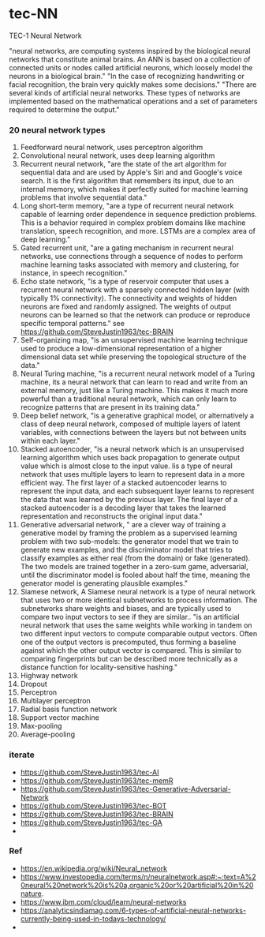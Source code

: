 # tec-NN
TEC-1 Neural Network

"neural networks, are computing systems inspired by the biological neural networks that constitute animal brains. An ANN is based on a collection of connected units or nodes called artificial neurons, which loosely model the neurons in a biological brain."
"In the case of recognizing handwriting or facial recognition, the brain very quickly makes some decisions."
"There are several kinds of artificial neural networks. These types of networks are implemented based on the mathematical operations and a set of parameters required to determine the output."

### 20 neural network types

1. Feedforward neural network, uses perceptron algorithm 
2. Convolutional neural network, uses deep learning algorithm
3. Recurrent neural network, "are the state of the art algorithm for sequential data and are used by Apple's Siri and and Google's voice search. It is the first algorithm that remembers its input, due to an internal memory, which makes it perfectly suited for machine learning problems that involve sequential data."
4. Long short-term memory, "are a type of recurrent neural network capable of learning order dependence in sequence prediction problems. This is a behavior required in complex problem domains like machine translation, speech recognition, and more. LSTMs are a complex area of deep learning."
5. Gated recurrent unit, "are a gating mechanism in recurrent neural networks, use connections through a sequence of nodes to perform machine learning tasks associated with memory and clustering, for instance, in speech recognition."
6. Echo state network, "is a type of reservoir computer that uses a recurrent neural network with a sparsely connected hidden layer (with typically 1% connectivity). The connectivity and weights of hidden neurons are fixed and randomly assigned. The weights of output neurons can be learned so that the network can produce or reproduce specific temporal patterns." see https://github.com/SteveJustin1963/tec-BRAIN
7. Self-organizing map, "is an unsupervised machine learning technique used to produce a low-dimensional representation of a higher dimensional data set while preserving the topological structure of the data."
8. Neural Turing machine, "is a recurrent neural network model of a Turing machine, its a neural network that can learn to read and write from an external memory, just like a Turing machine. This makes it much more powerful than a traditional neural network, which can only learn to recognize patterns that are present in its training data."
9. Deep belief network, "is a generative graphical model, or alternatively a class of deep neural network, composed of multiple layers of latent variables, with connections between the layers but not between units within each layer."
10. Stacked autoencoder, "is a neural network which is an unsupervised learning algorithm which uses back propagation to generate output value which is almost close to the input value. Iis a type of neural network that uses multiple layers to learn to represent data in a more efficient way. The first layer of a stacked autoencoder learns to represent the input data, and each subsequent layer learns to represent the data that was learned by the previous layer. The final layer of a stacked autoencoder is a decoding layer that takes the learned representation and reconstructs the original input data."
11. Generative adversarial network, " are a clever way of training a generative model by framing the problem as a supervised learning problem with two sub-models: the generator model that we train to generate new examples, and the discriminator model that tries to classify examples as either real (from the domain) or fake (generated). The two models are trained together in a zero-sum game, adversarial, until the discriminator model is fooled about half the time, meaning the generator model is generating plausible examples."
12. Siamese network,  A Siamese neural network is a type of neural network that uses two or more identical subnetworks to process information. The subnetworks share weights and biases, and are typically used to compare two input vectors to see if they are similar.. "is an artificial neural network that uses the same weights while working in tandem on two different input vectors to compute comparable output vectors. Often one of the output vectors is precomputed, thus forming a baseline against which the other output vector is compared. This is similar to comparing fingerprints but can be described more technically as a distance function for locality-sensitive hashing."
13. Highway network
14. Dropout
15. Perceptron
16. Multilayer perceptron
17. Radial basis function network
18. Support vector machine
19. Max-pooling
20. Average-pooling


### iterate
- https://github.com/SteveJustin1963/tec-AI
- https://github.com/SteveJustin1963/tec-memR
- https://github.com/SteveJustin1963/tec-Generative-Adversarial-Network
- https://github.com/SteveJustin1963/tec-BOT
- https://github.com/SteveJustin1963/tec-BRAIN
- https://github.com/SteveJustin1963/tec-GA
- 



### Ref
- https://en.wikipedia.org/wiki/Neural_network
- https://www.investopedia.com/terms/n/neuralnetwork.asp#:~:text=A%20neural%20network%20is%20a,organic%20or%20artificial%20in%20nature.
- https://www.ibm.com/cloud/learn/neural-networks
- https://analyticsindiamag.com/6-types-of-artificial-neural-networks-currently-being-used-in-todays-technology/
- 
